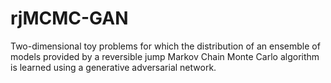 # rjMCMC-GAN
Two-dimensional toy problems for which the distribution of an ensemble of models provided by a reversible jump Markov Chain Monte Carlo algorithm is learned using a generative adversarial network.
